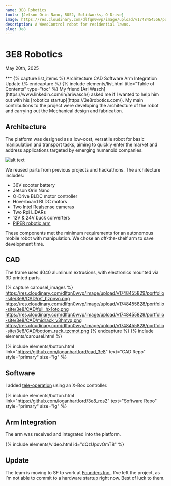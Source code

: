 ```yaml
---
name: 3E8 Robotics
tools: [Jetson Orin Nano, ROS2, Solidworks, O-Drive]
image: https://res.cloudinary.com/dlfqn0wvp/image/upload/v1748454556/portfolio-site/3e8/robot-2_ibp0gu.jpg
description: A WeedControl robot for residential lawns.
slug: 3e8
---
```


# 3E8 Robotics
<p class="post-metadata text-muted">
  May 20th, 2025
</p>
***
{% capture list_items %}
Architecture
CAD
Software
Arm Integration
Update
{% endcapture %}
{% include elements/list.html title="Table of Contents" type="toc" %}
My friend [Ari Wasch](https://www.linkedin.com/in/ariwasch/) asked me if I wanted to help him out with his [robotics startup](https://3e8robotics.com/). My main contributions to the project were developing the architecture of the robot and carrying out the Mechanical design and fabrication.

## Architecture
The platform was designed as a low-cost, versatile robot for basic manipulation and transport tasks, aiming to quickly enter the market and address applications targeted by emerging humanoid companies.

![alt text](https://res.cloudinary.com/dlfqn0wvp/image/upload/v1748455113/portfolio-site/3e8/HardwareArchitecture_0_0_1_.drawio_1_bt3udz.png "Award Photo")

We reused parts from previous projects and hackathons. The architecture includes:
* 36V scooter battery
* Jetson Orin Nano
* O-Drive BLDC motor controller
* Hoverboard BLDC motors
* Two Intel Realsense cameras
* Two Rpi LiDARs
* 12V & 24V buck converters
* [PiPER robotic arm](https://global.agilex.ai/products/piper)

These components met the minimum requirements for an autonomous mobile robot with manipulation. We chose an off-the-shelf arm to save development time.

## CAD
The frame uses 4040 aluminum extrusions, with electronics mounted via 3D printed parts.

{% capture carousel_images %}
https://res.cloudinary.com/dlfqn0wvp/image/upload/v1748455829/portfolio-site/3e8/CAD/ref_hzpnvn.png
https://res.cloudinary.com/dlfqn0wvp/image/upload/v1748455828/portfolio-site/3e8/CAD/full_hx1oto.png
https://res.cloudinary.com/dlfqn0wvp/image/upload/v1748455829/portfolio-site/3e8/CAD/midrack_v3hmvq.png
https://res.cloudinary.com/dlfqn0wvp/image/upload/v1748455828/portfolio-site/3e8/CAD/bottom_rack_tzcmot.png
{% endcapture %}
{% include elements/carousel.html %}

{% include elements/button.html link="https://github.com/loganhartford/cad_3e8" text="CAD Repo" style="primary" size="lg" %}

## Software
I added [tele-operation](https://x.com/i/status/1923608202819592247) using an X-Box controller.

{% include elements/button.html link="https://github.com/loganhartford/3e8_ros2" text="Software Repo" style="primary" size="lg" %}

## Arm Integration
The arm was received and integrated into the platform.

{% include elements/video.html id="dQzUpovOmT8" %}

## Update
The team is moving to SF to work at [Founders Inc.](https://f.inc/). I’ve left the project, as I’m not able to commit to a hardware startup right now. Best of luck to them.



